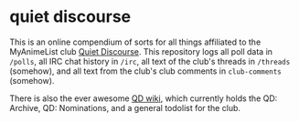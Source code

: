 quiet discourse
===================

This is an online compendium of sorts for all things affiliated to the MyAnimeList club [Quiet Discourse](http://myanimelist.net/clubs.php?cid=40791). This repository logs all poll data in `/polls`, all IRC chat history in `/irc`, all text of the club's threads in `/threads` (somehow), and all text from the club's club comments in `club-comments` (somehow).

There is also the ever awesome [QD wiki](https://github.com/nil-/quiet-discourse/wiki/_pages), which currently holds the QD: Archive, QD: Nominations, and a general todolist for the club.

